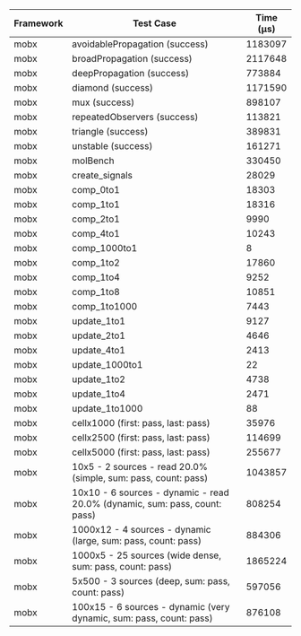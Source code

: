 | Framework | Test Case | Time (μs) |
| --- | --- | --- |
| mobx | avoidablePropagation (success) | 1183097 |
| mobx | broadPropagation (success) | 2117648 |
| mobx | deepPropagation (success) | 773884 |
| mobx | diamond (success) | 1171590 |
| mobx | mux (success) | 898107 |
| mobx | repeatedObservers (success) | 113821 |
| mobx | triangle (success) | 389831 |
| mobx | unstable (success) | 161271 |
| mobx | molBench | 330450 |
| mobx | create_signals | 28029 |
| mobx | comp_0to1 | 18303 |
| mobx | comp_1to1 | 18316 |
| mobx | comp_2to1 | 9990 |
| mobx | comp_4to1 | 10243 |
| mobx | comp_1000to1 | 8 |
| mobx | comp_1to2 | 17860 |
| mobx | comp_1to4 | 9252 |
| mobx | comp_1to8 | 10851 |
| mobx | comp_1to1000 | 7443 |
| mobx | update_1to1 | 9127 |
| mobx | update_2to1 | 4646 |
| mobx | update_4to1 | 2413 |
| mobx | update_1000to1 | 22 |
| mobx | update_1to2 | 4738 |
| mobx | update_1to4 | 2471 |
| mobx | update_1to1000 | 88 |
| mobx | cellx1000 (first: pass, last: pass) | 35976 |
| mobx | cellx2500 (first: pass, last: pass) | 114699 |
| mobx | cellx5000 (first: pass, last: pass) | 255677 |
| mobx | 10x5 - 2 sources - read 20.0% (simple, sum: pass, count: pass) | 1043857 |
| mobx | 10x10 - 6 sources - dynamic - read 20.0% (dynamic, sum: pass, count: pass) | 808254 |
| mobx | 1000x12 - 4 sources - dynamic (large, sum: pass, count: pass) | 884306 |
| mobx | 1000x5 - 25 sources (wide dense, sum: pass, count: pass) | 1865224 |
| mobx | 5x500 - 3 sources (deep, sum: pass, count: pass) | 597056 |
| mobx | 100x15 - 6 sources - dynamic (very dynamic, sum: pass, count: pass) | 876108 |
